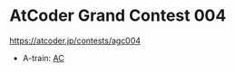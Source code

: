 # AtCoder Grand Contest 004

https://atcoder.jp/contests/agc004

- A-train: [AC](https://atcoder.jp/contests/agc004/submissions/35954484)
